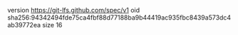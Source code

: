 version https://git-lfs.github.com/spec/v1
oid sha256:94342494fde75ca4fbf88d77188ba9b44419ac935fbc8439a573dc4ab39772ea
size 16

